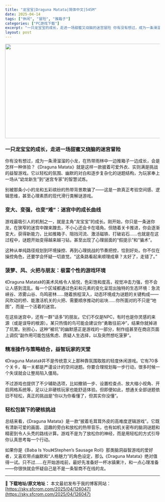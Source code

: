 ```yaml
---
title: "龙宝宝|Draguna Matata|简体中文|545M"
date: 2025-04-14
tags: ["休闲", "冒险", "推箱子"]
categories: ["PC游戏下载"]
excerpt: "一只龙宝宝的成长，走进一场甜蜜又烧脑的迷宫冒险 你有没有想过，成为一条滑溜溜的小龙，在热带雨林中一边推箱子一边成长，会是怎样一种体验？《Draguna Matata》就是这样一款披着可爱外衣、实则满是挑战的益智游戏。它以轻松的氛围、幽默的对白和逐步复杂化的谜题结构，为玩家奉上一场从“幼龙新生”到“迷&hellip;"
layout: post
---
```


<img class="aligncenter size-full wp-image-126048" src="https://sky.sfcrom.com/wp-content/uploads/2025/04/2025041403570766.webp" alt="" width="660" height="308" />
<h3 class="" data-start="72" data-end="99">一只龙宝宝的成长，走进一场甜蜜又烧脑的迷宫冒险</h3>
<p class="" data-start="101" data-end="237">你有没有想过，成为一条滑溜溜的小龙，在热带雨林中一边推箱子一边成长，会是怎样一种体验？《Draguna Matata》就是这样一款披着可爱外衣、实则满是挑战的益智游戏。它以轻松的氛围、幽默的对白和逐步复杂化的谜题结构，为玩家奉上一场从“幼龙新生”到“迷宫专家”的智慧试炼。</p>
<p class="" data-start="239" data-end="296">别被那条小小的龙和五彩缤纷的热带背景欺骗了——这是一款真正考验空间感、逻辑思维，甚至心理素质的现代滑行类解谜游戏。</p>

<h3 class="" data-start="298" data-end="322">变大、变强，也变“难”：迷宫中的成长曲线</h3>
<p class="" data-start="324" data-end="469">游戏最吸引人的机制之一，就是主角“龙宝宝”的成长。刚开始，你只是一条迷你龙，在狭窄的迷宫中蹭来蹭去，不小心还会卡在墙角。但随着关卡推进，你会逐渐变大，获得新能力，比如推箱子、阻挡河流、激活磁铁、打破岩石……也就是在这过程中，谜题开始变得越来越刁钻，甚至出现了心理层面的“假提示”和“骗术”。</p>
<p class="" data-start="471" data-end="544">这种从单纯路径规划到环境操控、再到心理挑战的节奏把控，恰到好处。你不仅在操控角色，还要学会怀疑一切直觉。“这条路看起来顺理成章？太好了，走错了。”</p>

<h3 class="" data-start="546" data-end="570">菠萝、风、火把与朋友：极富个性的游戏环境</h3>
<p class="" data-start="572" data-end="736">《Draguna Matata》的美术风格令人愉悦，色彩饱和度高，视觉冲击力强，但不会让人感到混乱。每一个区域都通过色彩和元素的变化呈现出独特的生态环境：急流峡谷、浓雾山谷、鸟鸣密林……随着旅程深入，动态环境成为谜题的关键构成——风吹动的桥、能激活机关的火把、需要顺序推动的岩块……你所面对的不只是“地图”，而是一个活着的迷宫。</p>
<p class="" data-start="738" data-end="880">在这些迷宫中，还有一群“话多”的朋友。它们不仅是NPC，有时也是你灵感的来源（或是误导的根源）。某只热情的鸟可能会建议你“勇敢往前冲”，结果你就掉进了坑里。别担心，这种“被坑”的幽默感正是游戏的一部分，制作组甚至在商店页面上调侃“副作用可能包括焦虑、质疑人生选择，以及突然想吃菠萝”。</p>

<h3 class="" data-start="882" data-end="903">精准操作与策略结合，益智玩家的天堂</h3>
<p class="" data-start="905" data-end="998">《Draguna Matata》并不是传统意义上那种靠氛围取胜的轻度休闲游戏。它有70多个关卡，每一关都是严谨设计的空间谜题。你要合理规划每一步行动，很多时候一个失误就会让整局陷入僵局。</p>
<p class="" data-start="1000" data-end="1100">不过游戏也提供了不少辅助选项，比如撤销一步、设置检查点、放大缩小视角、开启网格系统等，足以让非硬核玩家也能舒适体验。但即便如此，想通关全部谜题依旧不轻松，真正的挑战是“你以为你看懂了，但其实你没懂”。</p>

<h3 class="" data-start="1102" data-end="1116">轻松包装下的硬核挑战</h3>
<p class="" data-start="1118" data-end="1245">总结来看，《Draguna Matata》是一款“披着毛茸茸外皮的高难度逻辑游戏”。它既有清新可爱的画面、逗趣的旁白和放松的热带音乐，也有如机关密布的脑洞谜题和精密到令人头秃的路线计算。游戏不是为了放松你的神经，而是用轻松的方式引导你认真思考每一个行动。</p>
<p class="" data-start="1247" data-end="1402">如果你是《Baba Is You》《Stephen’s Sausage Roll》那类脑洞益智游戏的爱好者，又喜欢带点幽默和“人格魅力”的角色设定，那么《Draguna Matata》绝对值得一试。只不过……在开始游戏前，最好先准备好一杯冰镇果汁，和一点心理准备——你很快就会怀疑自己是不是一条智商不在线的龙。</p>

---
📖 **下载地址/原文地址：** 本文最初发布于我的博客网站：[https://sky.sfcrom.com/2025/04/126047](https://sky.sfcrom.com/2025/04/126047)
